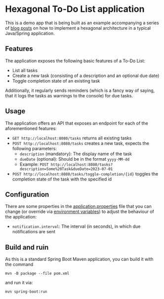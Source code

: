 # Hexagonal To-Do List application

This is a demo app that is being built as an example accompanying a series of [blog posts][Blog] on how to implement a
hexagonal architecture in a typical Java/Spring application.

## Features

The application exposes the following basic features of a To-Do List:

- List all tasks
- Create a new task (consisting of a description and an optional due date)
- Toggle completion state of an existing task

Additionally, it regularly sends reminders (which is a fancy way of saying, that it logs the tasks as warnings to the
console) for due tasks.

## Usage

The application offers an API that exposes an endpoint for each of the aforementioned features:

- `GET http://localhost:8080/tasks` returns all existing tasks
- `POST http://localhost:8080/tasks` creates a new task, expects the following parameters:
    - `description` (mandatory): The display name of the task
    - `dueDate` (optional): Should be in the format `yyyy-MM-dd`
    - Example: `POST http://localhost:8080/tasks?description=Some%20Task&dueDate=2023-07-01`
- `POST http://localhost:8080/tasks/toggle-completion/{id}` toggles the completion state of the task with the specified
  id

## Configuration

There are some properties in the [application.properties][AppProperties] file that you can change (or override
via [environment variables][Env]) to adjust the behaviour of the application:

- `notification.interval`: The interval (in seconds), in which due notifications are sent

## Build and ruin

As this is a standard Spring Boot Maven application, you can build it with the command

```
mvn -B package --file pom.xml
```

and run it via:

```
mvn spring-boot:run
```

[AppProperties]: src/main/resources/application.properties

[//]: # (TODO: Add links to blog posts when they are published)

[Blog]: https://www.colenet.de/blog/

[Env]: https://docs.spring.io/spring-boot/docs/current/reference/htmlsingle/#features.external-config.typesafe-configuration-properties.relaxed-binding.environment-variables
